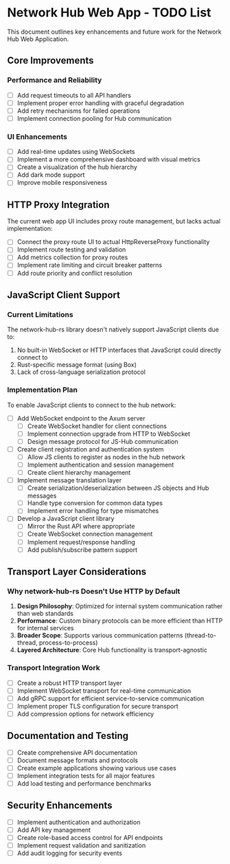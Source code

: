 # Network Hub Web App - TODO List

This document outlines key enhancements and future work for the Network Hub Web Application.

## Core Improvements

### Performance and Reliability
- [ ] Add request timeouts to all API handlers
- [ ] Implement proper error handling with graceful degradation
- [ ] Add retry mechanisms for failed operations
- [ ] Implement connection pooling for Hub communication

### UI Enhancements
- [ ] Add real-time updates using WebSockets
- [ ] Implement a more comprehensive dashboard with visual metrics
- [ ] Create a visualization of the hub hierarchy
- [ ] Add dark mode support
- [ ] Improve mobile responsiveness

## HTTP Proxy Integration

The current web app UI includes proxy route management, but lacks actual implementation:

- [ ] Connect the proxy route UI to actual HttpReverseProxy functionality
- [ ] Implement route testing and validation
- [ ] Add metrics collection for proxy routes
- [ ] Implement rate limiting and circuit breaker patterns
- [ ] Add route priority and conflict resolution

## JavaScript Client Support

### Current Limitations
The network-hub-rs library doesn't natively support JavaScript clients due to:

1. No built-in WebSocket or HTTP interfaces that JavaScript could directly connect to
2. Rust-specific message format (using Box<dyn Any>)
3. Lack of cross-language serialization protocol

### Implementation Plan
To enable JavaScript clients to connect to the hub network:

- [ ] Add WebSocket endpoint to the Axum server
   - [ ] Create WebSocket handler for client connections
   - [ ] Implement connection upgrade from HTTP to WebSocket
   - [ ] Design message protocol for JS-Hub communication

- [ ] Create client registration and authentication system
   - [ ] Allow JS clients to register as nodes in the hub network
   - [ ] Implement authentication and session management
   - [ ] Create client hierarchy management

- [ ] Implement message translation layer
   - [ ] Create serialization/deserialization between JS objects and Hub messages
   - [ ] Handle type conversion for common data types
   - [ ] Implement error handling for type mismatches

- [ ] Develop a JavaScript client library
   - [ ] Mirror the Rust API where appropriate
   - [ ] Create WebSocket connection management
   - [ ] Implement request/response handling
   - [ ] Add publish/subscribe pattern support

## Transport Layer Considerations

### Why network-hub-rs Doesn't Use HTTP by Default
1. **Design Philosophy**: Optimized for internal system communication rather than web standards
2. **Performance**: Custom binary protocols can be more efficient than HTTP for internal services
3. **Broader Scope**: Supports various communication patterns (thread-to-thread, process-to-process)
4. **Layered Architecture**: Core Hub functionality is transport-agnostic

### Transport Integration Work
- [ ] Create a robust HTTP transport layer
- [ ] Implement WebSocket transport for real-time communication
- [ ] Add gRPC support for efficient service-to-service communication
- [ ] Implement proper TLS configuration for secure transport
- [ ] Add compression options for network efficiency

## Documentation and Testing

- [ ] Create comprehensive API documentation
- [ ] Document message formats and protocols
- [ ] Create example applications showing various use cases
- [ ] Implement integration tests for all major features
- [ ] Add load testing and performance benchmarks

## Security Enhancements

- [ ] Implement authentication and authorization
- [ ] Add API key management
- [ ] Create role-based access control for API endpoints
- [ ] Implement request validation and sanitization
- [ ] Add audit logging for security events